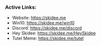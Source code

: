 ### Active Links: 

- Website: https://skidee.me
- Win10: https://skidee.me/win10
- Discord: https://skidee.me/discord
- Hey Skidee: https://skidee.me/HeySkidee
- Tutel Meme: https://skidee.me/tutel
